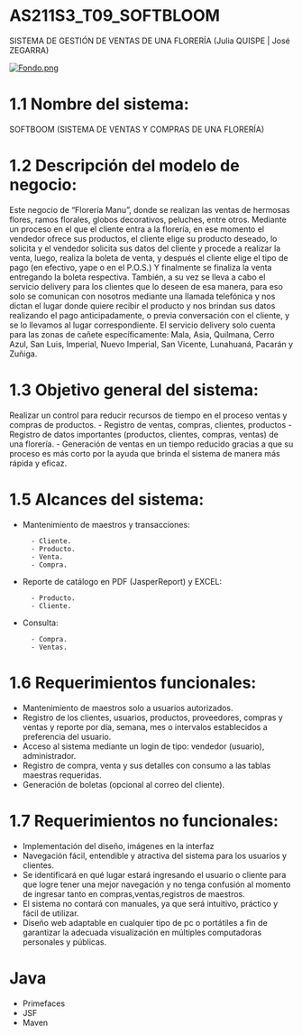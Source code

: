 # AS211S3_T09_SOFTBLOOM
SISTEMA DE GESTIÓN DE VENTAS DE UNA FLORERÍA (Julia QUISPE | José ZEGARRA)

[![Fondo.png](https://i.postimg.cc/1t5chhSk/Fondo.png)](https://postimg.cc/7CdT0Rf9)

# 1.1 Nombre del sistema:
SOFTBOOM (SISTEMA DE VENTAS Y COMPRAS DE UNA FLORERÍA)

# 1.2 Descripción del modelo de negocio:

Este negocio de “Florería Manu”, donde se realizan las ventas
de hermosas flores, ramos florales, globos decorativos,   peluches, entre otros.
Mediante un proceso en el que el cliente entra a la florería, en ese momento el vendedor ofrece sus productos, el cliente elige su producto deseado, lo solicita y el vendedor solicita sus datos del cliente y procede a realizar la venta, luego, realiza la boleta de venta, y después el cliente elige el tipo de pago (en efectivo, yape o en el P.O.S.)
Y finalmente se finaliza la venta entregando la boleta respectiva. 
También, a su vez se lleva a cabo el servicio delivery para los clientes que lo deseen de esa manera, para eso solo se comunican con nosotros mediante una llamada telefónica y nos dictan el lugar donde quiere recibir el producto y nos brindan sus datos realizando el pago anticipadamente, o previa conversación con el cliente, y se lo llevamos al lugar correspondiente.
El servicio delivery solo cuenta para las zonas de cañete específicamente: Mala, Asia, Quilmana, Cerro Azul, San Luis, Imperial, Nuevo Imperial, San Vicente, Lunahuaná, Pacarán y Zuñiga.

# 1.3 Objetivo general del sistema:
Realizar un control para reducir recursos de tiempo en el proceso ventas y compras de productos.
        - Registro de ventas, compras, clientes, productos 
        - Registro de datos importantes (productos, clientes, compras, ventas) de una florería.
        - Generación de ventas en un tiempo reducido gracias a que su proceso es más corto por la ayuda que brinda el sistema de manera más rápida y eficaz.



# 1.5 Alcances del sistema:

- Mantenimiento de maestros y transacciones: 

        - Cliente.
        - Producto.
        - Venta.
        - Compra.
        
- Reporte de catálogo en PDF (JasperReport) y EXCEL:

        - Producto.
        - Cliente.
        
- Consulta:

        - Compra.
        - Ventas.


# 1.6 Requerimientos funcionales:

- Mantenimiento de maestros solo a usuarios autorizados. 
- Registro de los clientes, usuarios, productos, proveedores, compras y ventas y reporte por día, semana, mes o intervalos establecidos a preferencia del usuario. 
- Acceso al sistema mediante un login de tipo: vendedor (usuario), administrador.
- Registro de compra, venta y sus detalles con consumo a las tablas maestras requeridas.
- Generación de boletas (opcional al correo del cliente).

# 1.7 Requerimientos no funcionales:

- Implementación del diseño, imágenes en la  interfaz
- Navegación fácil, entendible y atractiva del sistema para los usuarios y clientes. 
- Se identificará en qué lugar estará ingresando el usuario o cliente para que logre tener una mejor navegación y no tenga confusión al momento de ingresar tanto en compras,ventas,registros de maestros.
- El sistema no contará con manuales, ya que será intuitivo, práctico y fácil de utilizar.
- Diseño web adaptable en cualquier tipo de pc o portátiles a fin de garantizar la adecuada visualización en múltiples computadoras personales y públicas.

# Java
- Primefaces
- JSF
- Maven
